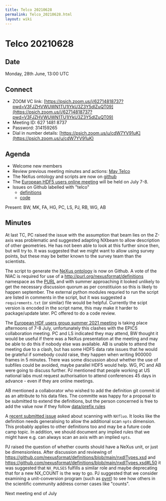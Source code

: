 ```yaml
---
title: Telco 20210628
permalink: Telco_20210628.html
layout: wiki
---
```

Telco 20210628
==============

Date
----

Monday, 28th June, 13:00 UTC

<!-- end of autogeneration -->

Connect
-------
* ZOOM VC link: [https://psich.zoom.us/j/62714818737?pwd=V3FJZHVWUWN1TU1IYkU3Z3Y5dlZuQT09](https://psich.zoom.us/j/62714818737?pwd=V3FJZHVWUWN1TU1IYkU3Z3Y5dlZuQT09)
* Meeting ID:   627 1481 8737
* Password:     314159265
* Dial in number details: [https://psich.zoom.us/u/cdW7YV91uK](https://psich.zoom.us/u/cdW7YV91uK)


Agenda
------
   * Welcome new members
   * Review previous meeting minutes and actions: [May Telco](Telco_20210505.html)
   * The NeXus ontology and scripts are now on [github](https://github.com/nexusformat/NeXusOntology)
   * The [European HDF5 users online meeting](https://www.hdfgroup.org/hug/europeanhug21/) will be held on July 7-8.
   * Issues on Github labelled with "telco"
     * [definitions](https://github.com/nexusformat/definitions/issues?q=is%3Aopen+is%3Aissue+label%3Atelco)
     * [code](https://github.com/nexusformat/code/issues?q=is%3Aopen+is%3Aissue+label%3Atelco)

Present: BW, MK, FA, HG, PC, LS, PJ, RB, WG, AB

Minutes
-------

At last TC, PC raised the issue with the assumption that beam lies on the Z-axis was problematic and suggested adapting NXbeam to allow description of other geometries. He has not been able to look at this further since then, but will try to. It was suggested that we might want to allow using survey points, but these may be better known to the survey team than the scientists.  

The script to generate the [NeXus ontology](https://github.com/nexusformat/NeXusOntology) is now on Github. A vote of the NIAC is required for use of a   http://purl.org/nexusformat/definitions namespace as the [PURL](https://en.wikipedia.org/wiki/Persistent_uniform_resource_locator) and with summer approaching it looked unlikely to get the necessary discussion quorum as per constitiuion so this is likely to happen september. The external python modules requried to run the script are listed in comments in the script, but it was suggested a `requirements.txt` (or similar) file would be helpful. Currently the scipt version is encoded in the script name, this may make it harder to package/update later. PC offered to do a code review. 

The [European HDF users group summer 2021 meeting](https://www.hdfgroup.org/hug/europeanhug21/) is taking place afternoons of 7-8 July, unfortunately this clashes with the EPICS collaboration meeting. PC and LS indicated they may attend, BW thought it would be useful if there was a NeXus presentation at the meeting and may be able to do this if nobody else was available. AB is unable to attend the meeting due to a clash, but has some HDF5 data rate issues that he would be grateful if somebody could raise, they happen when writing 900000 frames in 5 minutes. There was some discussion about whether the use of subfiles could be avoided, maybe parallel HDF5 would help. WG, PC and AB were going to discuss further. PJ mentioned that people working at US national labs must request authorisation to attend conferences 45 days in advance - even if they are online meetings.

AB mentioned a collaborator who wished to add the definition git commit id as an attribute to his data files. The committe was happy for a proposal to be submitted to extend the definitions, but the person concerned is free to add the value now if they follow [data/prefix rules](https://manual.nexusformat.org/datarules.html#index-4)

A [recent submitted issue](https://github.com/nexusformat/definitions/issues/933) asked about scanning with `NXfluo`. It looks like the definition needs generalising to allow the additional scan `npts` dimension. This probably applies to other definitions too and may be a future code camp topic. In addition, we should document any implied rules that we might have e.g. can always scan an axis with an implied `npts`.

PJ raised the question of whether counts should have a NeXus unit, or just be dimensionless. After discussion and reviewing of https://github.com/nexusformat/definitions/blob/main/nxdlTypes.xsd and https://github.com/nexusformat/definitions/blob/main/nxdlTypes.xsd#L50 it was suggested that `NX_PULSES` fulfills a similar role and maybe deprecating that for a new NX_COUNT is the way to go. PJ suggested that we consider examining a unit-conversion program (such as [pynt](https://github.com/rags/pynt)) to see how others in the scientific community address corner cases like "counts".

Next meeting end of July
